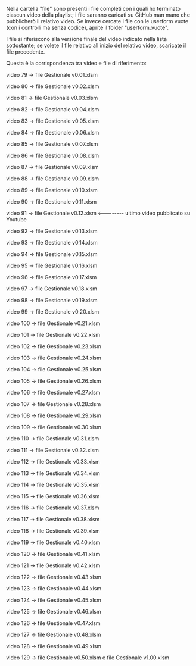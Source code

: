 Nella cartella "file" sono presenti i file completi con i quali ho terminato ciascun video della playlist; i file saranno caricati su GitHub man mano che pubblicherò il relativo video.
Se invece cercate i file con le userform vuote (con i controlli ma senza codice), aprite il folder "userform_vuote".

I file si riferiscono alla versione finale del video indicato nella lista sottostante; se volete il file relativo all'inizio del relativo video, scaricate il file precedente.

Questa è la corrispondenza tra video e file di riferimento:

video 79 -> file Gestionale v0.01.xlsm     

video 80 -> file Gestionale v0.02.xlsm    

video 81 -> file Gestionale v0.03.xlsm       

video 82 -> file Gestionale v0.04.xlsm

video 83 -> file Gestionale v0.05.xlsm 

video 84 -> file Gestionale v0.06.xlsm 

video 85 -> file Gestionale v0.07.xlsm

video 86 -> file Gestionale v0.08.xlsm      

video 87 -> file Gestionale v0.09.xlsm   

video 88 -> file Gestionale v0.09.xlsm   

video 89 -> file Gestionale v0.10.xlsm       

video 90 -> file Gestionale v0.11.xlsm     

video 91 -> file Gestionale v0.12.xlsm         <-------- ultimo video pubblicato su Youtube

video 92 -> file Gestionale v0.13.xlsm

video 93 -> file Gestionale v0.14.xlsm

video 94 -> file Gestionale v0.15.xlsm

video 95 -> file Gestionale v0.16.xlsm

video 96 -> file Gestionale v0.17.xlsm

video 97 -> file Gestionale v0.18.xlsm

video 98 -> file Gestionale v0.19.xlsm

video 99 -> file Gestionale v0.20.xlsm

video 100 -> file Gestionale v0.21.xlsm

video 101 -> file Gestionale v0.22.xlsm

video 102 -> file Gestionale v0.23.xlsm

video 103 -> file Gestionale v0.24.xlsm

video 104 -> file Gestionale v0.25.xlsm

video 105 -> file Gestionale v0.26.xlsm

video 106 -> file Gestionale v0.27.xlsm

video 107 -> file Gestionale v0.28.xlsm

video 108 -> file Gestionale v0.29.xlsm

video 109 -> file Gestionale v0.30.xlsm

video 110 -> file Gestionale v0.31.xlsm

video 111 -> file Gestionale v0.32.xlsm

video 112 -> file Gestionale v0.33.xlsm

video 113 -> file Gestionale v0.34.xlsm

video 114 -> file Gestionale v0.35.xlsm

video 115 -> file Gestionale v0.36.xlsm

video 116 -> file Gestionale v0.37.xlsm

video 117 -> file Gestionale v0.38.xlsm

video 118 -> file Gestionale v0.39.xlsm

video 119 -> file Gestionale v0.40.xlsm

video 120 -> file Gestionale v0.41.xlsm

video 121 -> file Gestionale v0.42.xlsm

video 122 -> file Gestionale v0.43.xlsm

video 123 -> file Gestionale v0.44.xlsm

video 124 -> file Gestionale v0.45.xlsm

video 125 -> file Gestionale v0.46.xlsm

video 126 -> file Gestionale v0.47.xlsm

video 127 -> file Gestionale v0.48.xlsm

video 128 -> file Gestionale v0.49.xlsm

video 129 -> file Gestionale v0.50.xlsm e file Gestionale v1.00.xlsm 
